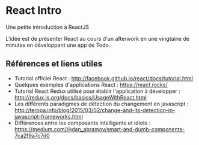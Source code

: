 # React Intro

Une petite introduction à ReactJS

L'idée est de présenter React au cours d'un afterwork en une vingtaine de minutes en développant une app de Todo.

## Références et liens utiles

* Tutorial officiel React : http://facebook.github.io/react/docs/tutorial.html
* Quelques exemples d'applications React : https://react.rocks/
* Tutorial React Redux utilisé pour établir l'application à développer : http://redux.js.org/docs/basics/UsageWithReact.html
* Les différents paradigmes de détection du changement en javascript : http://teropa.info/blog/2015/03/02/change-and-its-detection-in-javascript-frameworks.html
* Différences entre les composants intelligents et idiots : https://medium.com/@dan_abramov/smart-and-dumb-components-7ca2f9a7c7d0 
